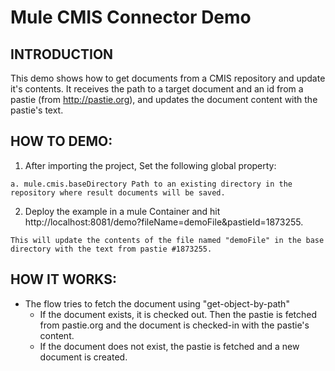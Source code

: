 Mule CMIS Connector Demo
=========================

INTRODUCTION
------------
  This demo shows how to get documents from a CMIS repository and update it's contents.
  It receives the path to a target document and an id from a pastie (from http://pastie.org), 
  and updates the document content with the pastie's text.
  
HOW TO DEMO:
------------

  1. After importing the project, Set the following global property:
  
    a. mule.cmis.baseDirectory Path to an existing directory in the repository where result documents will be saved.

  2. Deploy the example in a mule Container and hit
        http://localhost:8081/demo?fileName=demoFile&pastieId=1873255.
        
    This will update the contents of the file named "demoFile" in the base directory with the text from pastie #1873255.


HOW IT WORKS:
-------------

   - The flow tries to fetch the document using "get-object-by-path"
      - If the document exists, it is checked out. Then the pastie is fetched from pastie.org and the document is 
         checked-in with the pastie's content.
      - If the document does not exist, the pastie is fetched and a new document is created.